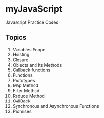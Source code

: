 # myJavaScript
Javascript  Practice Codes

## Topics
1. Variables Scope 
2. Hoisting
3. Closure
4. Objects and Its Methods
5. Callback functions
6. Functions
7. Prototypes
8. Map Method
9. Filter Method
10. Reduce Method
11. CallBack
12. Synchronous and Asynchronous Functions
13. Promises
